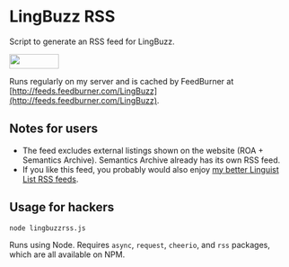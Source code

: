 LingBuzz RSS
============

Script to generate an RSS feed for LingBuzz.

<a href="http://feeds.feedburner.com/LingBuzz"><img src="http://feeds.feedburner.com/~fc/LingBuzz?bg=FF6600&amp;fg=444444&amp;anim=0" height="26" width="88" style="border:0" alt="" /></a>

Runs regularly on my server and is cached by FeedBurner at [http://feeds.feedburner.com/LingBuzz](http://feeds.feedburner.com/LingBuzz).

Notes for users
---------------

* The feed excludes external listings shown on the website (ROA + Semantics Archive). Semantics Archive already has its own RSS feed.
* If you like this feed, you probably would also enjoy [my better Linguist List RSS feeds](http://mitcho.com/blog/projects/better-linguist-list-rss-feeds/).

Usage for hackers
-----------------

	node lingbuzzrss.js

Runs using Node. Requires `async`, `request`, `cheerio`, and `rss` packages, which are all available on NPM.
